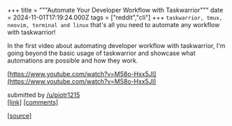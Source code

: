 +++
title = """Automate Your Developer Workflow with Taskwarrior"""
date = 2024-11-01T17:19:24.000Z
tags = ["reddit","cli"]
+++
`taskwarrior, tmux, neovim, terminal and linux` that's all you need to automate any workflow with taskwarrior!

In the first video about automating developer workflow with taskwarrior, I'm going beyond the basic usage of taskwarrior and showcase what automations are possible and how they work.

[https://www.youtube.com/watch?v=M58o-Hxx5JI](https://www.youtube.com/watch?v=M58o-Hxx5JI)

submitted by [/u/piotr1215](https://www.reddit.com/user/piotr1215)  
[\[link\]](https://www.reddit.com/r/commandline/comments/1ghapcb/automate_your_developer_workflow_with_taskwarrior/) [\[comments\]](https://www.reddit.com/r/commandline/comments/1ghapcb/automate_your_developer_workflow_with_taskwarrior/)

[[source]](https://www.reddit.com/r/commandline/comments/1ghapcb/automate_your_developer_workflow_with_taskwarrior/)
